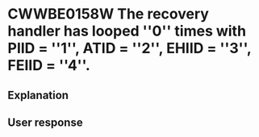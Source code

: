 # CWWBE0158W The recovery handler has looped ''0'' times with PIID = ''1'', ATID = ''2'', EHIID = ''3'', FEIID = ''4''.

## Explanation

## User response